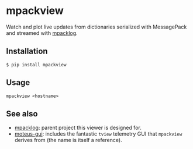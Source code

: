 # mpackview

Watch and plot live updates from dictionaries serialized with MessagePack and streamed with [mpacklog](https://pypi.org/project/mpacklog/).

## Installation

```console
$ pip install mpackview
```

## Usage

```
mpackview <hostname>
```

## See also

- [mpacklog](https://pypi.org/project/mpacklog/): parent project this viewer is designed for.
- [moteus-gui](https://pypi.org/project/moteus-gui/): includes the fantastic ``tview`` telemetry GUI that ``mpackview`` derives from (the name is
itself a reference).
